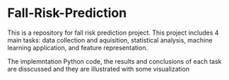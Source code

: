 # Fall-Risk-Prediction

This is a repository for fall risk prediction project. This project includes 4 main tasks: data collection and aquisition, statistical analysis, machine learning application, and feature representation.

The implemntation Python code, the results and conclusions of each task are disscussed and they are illustrated with some visualization
